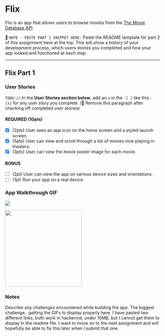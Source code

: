# Flix

 Flix is an app that allows users to browse movies from the [The Movie Database API](http://docs.themoviedb.apiary.io/#).

 📝 `NOTE - PASTE PART 2 SNIPPET HERE:` Paste the README template for part 2 of this assignment here at the top. This will show a history of your development process, which users stories you completed and how your app looked and functioned at each step.

 ---

 ## Flix Part 1

 ### User Stories
 `TODO://` In the **User Stories section below**, add an `x` in the `-[ ]` like this `- [x]` for any user story you complete. (🚫 Remove this paragraph after checking off completed user stories)

 #### REQUIRED (10pts)
 - [x] (2pts) User sees an app icon on the home screen and a styled launch screen.
 - [x] (5pts) User can view and scroll through a list of movies now playing in theaters.
 - [x] (3pts) User can view the movie poster image for each movie.

 #### BONUS
 - [ ] (2pt) User can view the app on various device sizes and orientations.
 - [ ] (1pt) Run your app on a real device.

 ### App Walkthrough GIF

![](https://i.imgur.com/gRlVpbh.gif)


<img src='https://imgur.com/vFqh9DL.gif' width=250><br>





 ### Notes
 Describe any challenges encountered while building the app.
 The biggest challenge.. getting the GIFs to display properly here. I have pasted two different links, both work in hackermd, under 10MB, but I cannot get them to display in the readme file. I want to move on to the next assignment and will hopefully be able to fix this later when I submit that one. 
